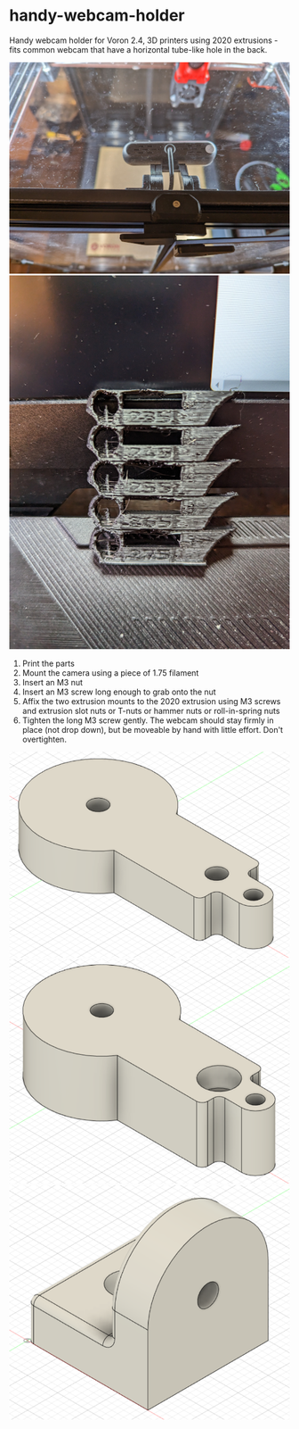 # handy-webcam-holder
Handy webcam holder for Voron 2.4, 3D printers using 2020 extrusions - fits common webcam that have a horizontal tube-like hole in the back.

![Photo of handy webcam holder mounted on Voron 2.4R2](Images/webcam_photo1.jpg)
![Photo of handy webcam holder mounted on Voron 2.4R2](Images/webcam_photo2.jpg)

1. Print the parts
2. Mount the camera using a piece of 1.75 filament
3. Insert an M3 nut
4. Insert an M3 screw long enough to grab onto the nut
5. Affix the two extrusion mounts to the 2020 extrusion using M3 screws and extrusion slot nuts or T-nuts or hammer nuts or roll-in-spring nuts
6. Tighten the long M3 screw gently. The webcam should stay firmly in place (not drop down), but be moveable by hand with little effort. Don't overtighten.

![CAD rendering of the handy webcam holder right arm](Images/Webcam_holder_arm_R_v3.png)
![CAD rendering of the handy webcam holder left arm](Images/Webcam_holder_arm_L_v5.png)
![CAD rendering of the handy webcam holder extrusion mount](Images/Webcam_holder_2020_extrusion_mount.png)
